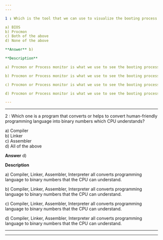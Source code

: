 ```yaml
---
---

1 : Which is the tool that we can use to visualize the booting process in Windows?  

a) BIOS  
b) Procmon  
c) Both of the above  
d) None of the above  

**Answer** b) 

**Description**

a) Procmon or Process monitor is what we use to see the booting process in Windows. It is a Windows-specific tool.

b) Procmon or Process monitor is what we use to see the booting process in Windows. It is a Windows-specific tool.

c) Procmon or Process monitor is what we use to see the booting process in Windows. It is a Windows-specific tool.

d) Procmon or Process monitor is what we use to see the booting process in Windows. It is a Windows-specific tool.

---
```

---


2 : Which one is a program that converts or helps to convert human-friendly programming language into binary numbers which CPU understands?  

a) Compiler  
b) Linker  
c) Assembler  
d) All of the above  

**Answer** d) 

**Description**

a) Compiler, Linker, Assembler, Interpreter all converts programming language to binary numbers that the CPU can understand.

b) Compiler, Linker, Assembler, Interpreter all converts programming language to binary numbers that the CPU can understand.

c) Compiler, Linker, Assembler, Interpreter all converts programming language to binary numbers that the CPU can understand.

d) Compiler, Linker, Assembler, Interpreter all converts programming language to binary numbers that the CPU can understand.

---
---





